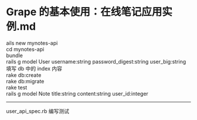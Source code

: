  # Grape 的基本使用：在线笔记应用实例.md
 
 ails new mynotes-api  
 cd mynotes-api  
 bundle  
 rails g model User username:string password_digest:string user_big:string  
 填写 db 中的 index 内容  
 rake db:create  
 rake db:migrate  
 rake test  
 rails g model Note title:string content:string user_id:integer  
 
 ***
 user_api_spec.rb  编写测试
 
 
 
 
 
 
 
 
 
 
 
 
 
 
 
 
 